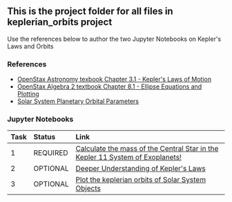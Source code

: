 ## This is the project folder for all files in keplerian_orbits project
Use the references below to author the two Jupyter Notebooks on Kepler's Laws and Orbits

### References

* [OpenStax Astronomy texbook Chapter 3.1 - Kepler's Laws of Motion](https://openstax.org/books/astronomy/pages/3-1-the-laws-of-planetary-motion)
* [OpenStax Algebra 2 textbook Chapter 8.1 - Ellipse Equations and Plotting](https://openstax.org/books/college-algebra-2e/pages/8-1-the-ellipse)
* [Solar System Planetary Orbital Parameters]()

### Jupyter Notebooks

| Task | Status | Link
| :--- | :--- | :--- |
| 1 | REQUIRED | [Calculate the mass of the Central Star in the Kepler 11 System of Exoplanets!]()
| 2 | OPTIONAL | [Deeper Understanding of Kepler's Laws]()
| 3 | OPTIONAL | [Plot the keplerian orbits of Solar System Objects]()
